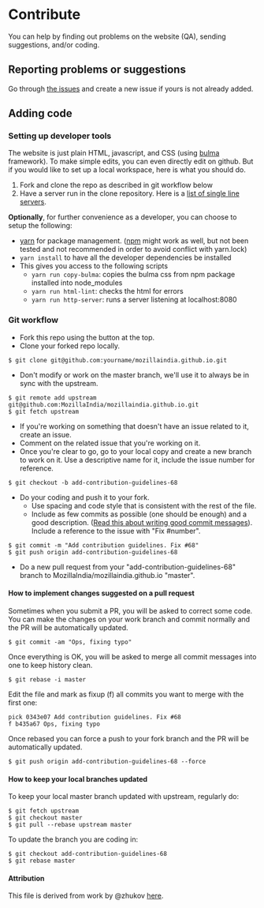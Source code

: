 # Contribute

You can help by finding out problems on the website (QA), sending suggestions, and/or coding.

## Reporting problems or suggestions

Go through [the issues](https://github.com/MozillaIndia/mozillaindia.github.io/issues?q=is%3Aissue) and create a new issue if yours is not already added.

## Adding code

### Setting up developer tools

The website is just plain HTML, javascript, and CSS (using [bulma](https://bulma.io/) framework). To make simple edits, you can even directly edit on github. But if you would like to set up a local workspace, here is what you should do.

1. Fork and clone the repo as described in git workflow below
2. Have a server run in the clone repository. Here is a [list of single line servers](https://gist.github.com/willurd/5720255).

**Optionally**, for further convenience as a developer, you can choose to setup the following:
* [yarn](https://yarnpkg.com/) for package management. ([npm](https://www.npmjs.com/) might work as well, but not been tested and not recommended in order to avoid conflict with yarn.lock)
* `yarn install` to have all the developer dependencies be installed
* This gives you access to the following scripts
  * `yarn run copy-bulma`: copies the bulma css from npm package installed into node_modules
  * `yarn run html-lint`: checks the html for errors
  * `yarn run http-server`: runs a server listening at localhost:8080


### Git workflow

* Fork this repo using the button at the top.
* Clone your forked repo locally.

```
$ git clone git@github.com:yourname/mozillaindia.github.io.git
```

* Don't modify or work on the master branch, we'll use it to always be in sync with the upstream.

```
$ git remote add upstream git@github.com:MozillaIndia/mozillaindia.github.io.git
$ git fetch upstream
```

* If you're working on something that doesn't have an issue related to it, create an issue.
* Comment on the related issue that you're working on it.
* Once you're clear to go, go to your local copy and create a new branch to work on it. Use a descriptive name for it, include the issue number for reference.

``$ git checkout -b add-contribution-guidelines-68``

* Do your coding and push it to your fork.
  * Use spacing and code style that is consistent with the rest of the file.
  * Include as few commits as possible (one should be enough) and a good description. ([Read this about writing good commit messages](http://365git.tumblr.com/post/3308646748/writing-git-commit-messages)). Include a reference to the issue with "Fix #number".

```
$ git commit -m "Add contribution guidelines. Fix #68"
$ git push origin add-contribution-guidelines-68
```

* Do a new pull request from your "add-contribution-guidelines-68" branch to MozillaIndia/mozillaindia.github.io "master".

#### How to implement changes suggested on a pull request

Sometimes when you submit a PR, you will be asked to correct some code. You can make the changes on your work branch and commit normally and the PR will be automatically updated.

``$ git commit -am "Ops, fixing typo"``

Once everything is OK, you will be asked to merge all commit messages into one to keep history clean.

``$ git rebase -i master``

Edit the file and mark as fixup (f) all commits you want to merge with the first one:

```
pick 0343e07 Add contribution guidelines. Fix #68
f b435a67 Ops, fixing typo
```

Once rebased you can force a push to your fork branch and the PR will be automatically updated.

``$ git push origin add-contribution-guidelines-68 --force``

#### How to keep your local branches updated

To keep your local master branch updated with upstream, regularly do:

```
$ git fetch upstream
$ git checkout master
$ git pull --rebase upstream master
```

To update the branch you are coding in:

```
$ git checkout add-contribution-guidelines-68
$ git rebase master
```

#### Attribution
This file is derived from work by @zhukov [here](https://github.com/zhukov/webogram/blob/master/CONTRIBUTING.md).
